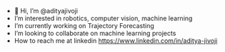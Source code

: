 - 👋 Hi, I’m @adityajivoji
-  I’m interested in robotics, computer vision, machine learning
-  I’m currently working on Trajectory Forecasting
-  I’m looking to collaborate on machine learning projects
-  How to reach me at linkedin https://www.linkedin.com/in/aditya-jivoji

<!---
adityajivoji/adityajivoji is a ✨ special ✨ repository because its `README.md` (this file) appears on your GitHub profile.
You can click the Preview link to take a look at your changes.
--->
